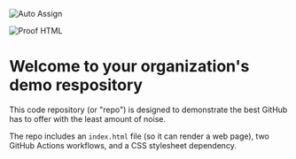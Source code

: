 ![Auto Assign](https://github.com/Group-B-Java/demo-repository/actions/workflows/auto-assign.yml/badge.svg)

![Proof HTML](https://github.com/Group-B-Java/demo-repository/actions/workflows/proof-html.yml/badge.svg)

# Welcome to your organization's demo respository
This code repository (or "repo") is designed to demonstrate the best GitHub has to offer with the least amount of noise.

The repo includes an `index.html` file (so it can render a web page), two GitHub Actions workflows, and a CSS stylesheet dependency.
